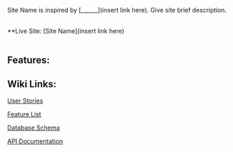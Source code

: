 Site Name is inspired by [______](insert link here). Give site brief description.
<br>
<br>

**Live Site: [Site Name](insert link here)
<br>
<br>

<h2>Features:</h2>

<h2>Wiki Links:</h2>

[User Stories]()

[Feature List]()

[Database Schema]()

[API Documentation]()
